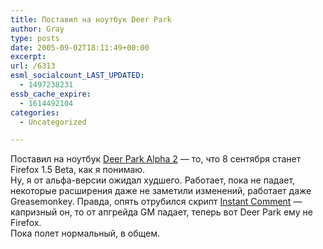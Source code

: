 ```yaml
---
title: Поставил на ноутбук Deer Park
author: Gray
type: posts
date: 2005-09-02T18:11:49+00:00
excerpt:
url: /6313
esml_socialcount_LAST_UPDATED:
  - 1497238231
essb_cache_expire:
  - 1614492104
categories:
  - Uncategorized

---
```








Поставил на ноутбук <a href="http://developer-test.mozilla.org/devnews/index.php/2005/07/12/deer-park-alpha-2-released/" target="_blank">Deer Park Alpha 2</a> &#8212; то, что 8 сентября станет Firefox 1.5 Beta, как я понимаю.  
Ну, я от альфа-версии ожидал худшего. Работает, пока не падает, некоторые расширения даже не заметили изменений, работает даже Greasemonkey. Правда, опять отрубился скрипт <a href="http://clear.com.ua/projects/firefox/instant_comment" target="_blank">Instant Comment</a> &#8212; капризный он, то от апгрейда GM падает, теперь вот Deer Park ему не Firefox.  
Пока полет нормальный, в общем.